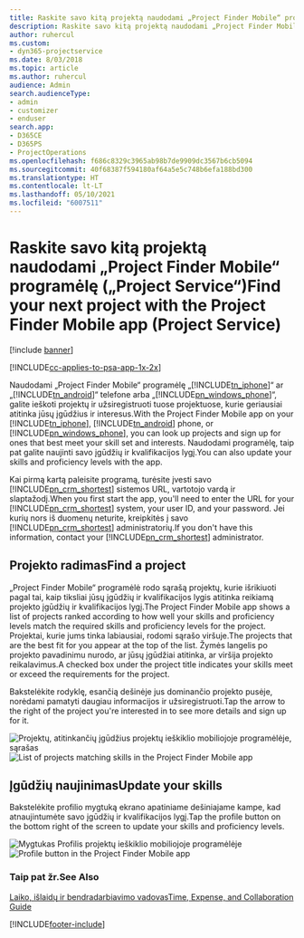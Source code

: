 ```yaml
---
title: Raskite savo kitą projektą naudodami „Project Finder Mobile“ programėlę
description: Raskite savo kitą projektą naudodami „Project Finder Mobile“ programėlę „Project Service“
author: ruhercul
ms.custom:
- dyn365-projectservice
ms.date: 8/03/2018
ms.topic: article
ms.author: ruhercul
audience: Admin
search.audienceType:
- admin
- customizer
- enduser
search.app:
- D365CE
- D365PS
- ProjectOperations
ms.openlocfilehash: f686c8329c3965ab98b7de9909dc3567b6cb5094
ms.sourcegitcommit: 40f68387f594180af64a5e5c748b6efa188bd300
ms.translationtype: HT
ms.contentlocale: lt-LT
ms.lasthandoff: 05/10/2021
ms.locfileid: "6007511"
---
```

# <a name="find-your-next-project-with-the-project-finder-mobile-app-project-service"></a><span data-ttu-id="a294e-103">Raskite savo kitą projektą naudodami „Project Finder Mobile“ programėlę („Project Service“)</span><span class="sxs-lookup"><span data-stu-id="a294e-103">Find your next project with the Project Finder Mobile app (Project Service)</span></span>

[!include [banner](../includes/psa-now-project-operations.md)]

[!INCLUDE[cc-applies-to-psa-app-1x-2x](../includes/cc-applies-to-psa-app-1x-2x.md)]

<span data-ttu-id="a294e-104">Naudodami „Project Finder Mobile“ programėlę „[!INCLUDE[tn_iphone](../includes/tn-iphone.md)]“ ar „[!INCLUDE[tn_android](../includes/tn-android.md)]“ telefone arba „[!INCLUDE[pn_windows_phone](../includes/pn-windows-phone.md)]“, galite ieškoti projektų ir užsiregistruoti tuose projektuose, kurie geriausiai atitinka jūsų įgūdžius ir interesus.</span><span class="sxs-lookup"><span data-stu-id="a294e-104">With the Project Finder Mobile app on your [!INCLUDE[tn_iphone](../includes/tn-iphone.md)], [!INCLUDE[tn_android](../includes/tn-android.md)] phone, or [!INCLUDE[pn_windows_phone](../includes/pn-windows-phone.md)], you can look up projects and sign up for ones that best meet your skill set and interests.</span></span> <span data-ttu-id="a294e-105">Naudodami programėlę, taip pat galite naujinti savo įgūdžių ir kvalifikacijos lygį.</span><span class="sxs-lookup"><span data-stu-id="a294e-105">You can also update your skills and proficiency levels with the app.</span></span>  
  
 <span data-ttu-id="a294e-106">Kai pirmą kartą paleisite programą, turėsite įvesti savo [!INCLUDE[pn_crm_shortest](../includes/pn-crm-shortest.md)] sistemos URL, vartotojo vardą ir slaptažodį.</span><span class="sxs-lookup"><span data-stu-id="a294e-106">When you first start the app, you'll need to enter the URL for your [!INCLUDE[pn_crm_shortest](../includes/pn-crm-shortest.md)] system, your user ID, and your password.</span></span> <span data-ttu-id="a294e-107">Jei kurių nors iš duomenų neturite, kreipkitės į savo [!INCLUDE[pn_crm_shortest](../includes/pn-crm-shortest.md)] administratorių.</span><span class="sxs-lookup"><span data-stu-id="a294e-107">If you don't have this information,  contact your [!INCLUDE[pn_crm_shortest](../includes/pn-crm-shortest.md)] administrator.</span></span>  
  
## <a name="find-a-project"></a><span data-ttu-id="a294e-108">Projekto radimas</span><span class="sxs-lookup"><span data-stu-id="a294e-108">Find a project</span></span>  
 <span data-ttu-id="a294e-109">„Project Finder Mobile“ programėlė rodo sąrašą projektų, kurie išrikiuoti pagal tai, kaip tiksliai jūsų įgūdžių ir kvalifikacijos lygis atitinka reikiamą projekto įgūdžių ir kvalifikacijos lygį.</span><span class="sxs-lookup"><span data-stu-id="a294e-109">The Project Finder Mobile app shows a list of projects ranked according to how well your skills and proficiency levels match the required skills and proficiency levels for the project.</span></span> <span data-ttu-id="a294e-110">Projektai, kurie jums tinka labiausiai, rodomi sąrašo viršuje.</span><span class="sxs-lookup"><span data-stu-id="a294e-110">The projects that are the best fit for you appear at the top of the list.</span></span> <span data-ttu-id="a294e-111">Žymės langelis po projekto pavadinimu nurodo, ar jūsų įgūdžiai atitinka, ar viršija projekto reikalavimus.</span><span class="sxs-lookup"><span data-stu-id="a294e-111">A checked box under the project title indicates your skills meet or exceed the requirements for the project.</span></span>  
  
 <span data-ttu-id="a294e-112">Bakstelėkite rodyklę, esančią dešinėje jus dominančio projekto pusėje, norėdami pamatyti daugiau informacijos ir užsiregistruoti.</span><span class="sxs-lookup"><span data-stu-id="a294e-112">Tap the arrow to the right of the project you're interested in to see more details and sign up for it.</span></span>  
  
 <span data-ttu-id="a294e-113">![Projektų, atitinkančių įgūdžius projektų ieškiklio mobiliojoje programėlėje, sąrašas](../psa/media/project-service-project-finder-list.png "Projektų, atitinkančių įgūdžius projektų ieškiklio mobiliojoje programėlėje, sąrašas")</span><span class="sxs-lookup"><span data-stu-id="a294e-113">![List of projects matching skills in the Project Finder Mobile app](../psa/media/project-service-project-finder-list.png "List of projects matching skills in the Project Finder Mobile app")</span></span>  
  
## <a name="update-your-skills"></a><span data-ttu-id="a294e-114">Įgūdžių naujinimas</span><span class="sxs-lookup"><span data-stu-id="a294e-114">Update your skills</span></span>  
 <span data-ttu-id="a294e-115">Bakstelėkite profilio mygtuką ekrano apatiniame dešiniajame kampe, kad atnaujintumėte savo įgūdžių ir kvalifikacijos lygį.</span><span class="sxs-lookup"><span data-stu-id="a294e-115">Tap the profile button on the bottom right of the screen to update your skills and proficiency levels.</span></span>  
  
 <span data-ttu-id="a294e-116">![Mygtukas Profilis projektų ieškiklio mobiliojoje programėlėje](../psa/media/project-service-project-finder-profile.png "Mygtukas Profilis projektų ieškiklio mobiliojoje programėlėje")</span><span class="sxs-lookup"><span data-stu-id="a294e-116">![Profile button in the Project Finder Mobile app](../psa/media/project-service-project-finder-profile.png "Profile button in the Project Finder Mobile app")</span></span>  
  
### <a name="see-also"></a><span data-ttu-id="a294e-117">Taip pat žr.</span><span class="sxs-lookup"><span data-stu-id="a294e-117">See Also</span></span>  
 [<span data-ttu-id="a294e-118">Laiko, išlaidų ir bendradarbiavimo vadovas</span><span class="sxs-lookup"><span data-stu-id="a294e-118">Time, Expense, and Collaboration Guide</span></span>](../psa/time-expense-collaboration-guide.md)


[!INCLUDE[footer-include](../includes/footer-banner.md)]
